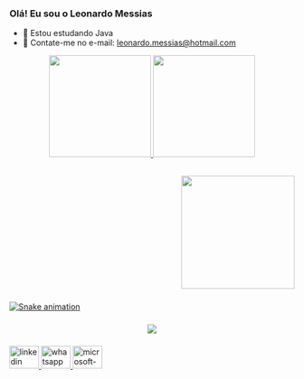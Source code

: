 ### Olá! Eu sou o Leonardo Messias

- 🌱 Estou estudando Java 
- 💬 Contate-me no e-mail: leonardo.messias@hotmail.com

<div align="center">
  <a href="https://github.com/Leonardo-Messias">
  <img height="180em" src="https://github-readme-stats.vercel.app/api?username=Leonardo-Messias&show_icons=true&theme=tokyonight&include_all_commits=true&count_private=true"/>
  <img height="180em" src="https://github-readme-stats.vercel.app/api/top-langs/?username=Leonardo-Messias&layout=compact&langs_count=7&theme=tokyonight"/>
</div>
  
  ##
 <div align="right">
  <img height="200" src="https://media.giphy.com/media/bGgsc5mWoryfgKBx1u/giphy.gif"  />
</div>

###

<img src="https://raw.githubusercontent.com/undefined/undefined/blob/output/snake.svg" alt="Snake animation" />

###

<div align="center">
  <img src="https://profile-counter.glitch.me/undefined/count.svg?"  />
</div>

###

<div align="left">
  <img src="https://raw.githubusercontent.com/maurodesouza/profile-readme-generator/master/src/assets/icons/social/linkedin/default.svg" width="52" height="40" alt="linkedin logo"  />
  <img src="https://raw.githubusercontent.com/maurodesouza/profile-readme-generator/master/src/assets/icons/social/whatsapp/default.svg" width="52" height="40" alt="whatsapp logo"  />
  <a href="mailto:leonardo.messias@hotmail.com" target="_blank">
    <img src="https://raw.githubusercontent.com/maurodesouza/profile-readme-generator/master/src/assets/icons/social/microsoft-outlook/default.svg" width="52" height="40" alt="microsoft-outlook logo"  />
  </a>
</div>

###
